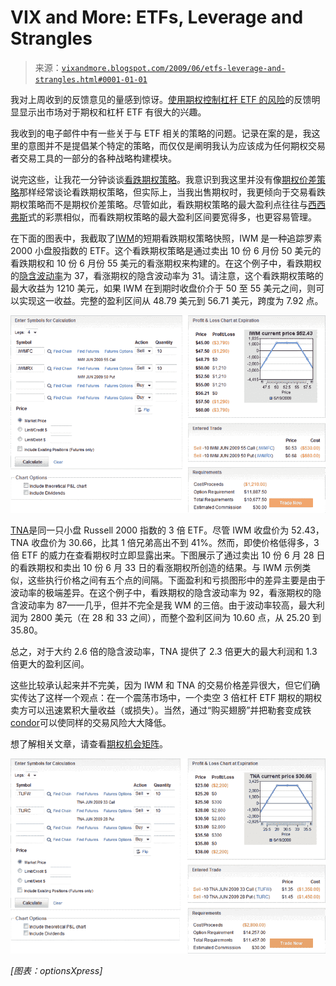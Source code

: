 <!--yml

分类：未分类

日期：2024-05-18 17:44:35

-->

# VIX and More: ETFs, Leverage and Strangles

> 来源：[`vixandmore.blogspot.com/2009/06/etfs-leverage-and-strangles.html#0001-01-01`](http://vixandmore.blogspot.com/2009/06/etfs-leverage-and-strangles.html#0001-01-01)

我对上周收到的反馈意见的量感到惊讶。[使用期权控制杠杆 ETF 的风险](http://vixandmore.blogspot.com/2009/05/using-options-to-control-risks-in.html)的反馈明显显示出市场对于期权和杠杆 ETF 有很大的兴趣。

我收到的电子邮件中有一些关于与 ETF 相关的策略的问题。记录在案的是，我这里的意图并不是提倡某个特定的策略，而仅仅是阐明我认为应该成为任何期权交易者交易工具的一部分的各种战略构建模块。

说完这些，让我花一分钟谈谈[看跌期权策略](http://vixandmore.blogspot.com/search/label/strangle)。我意识到我这里并没有像[期权价差策略](http://vixandmore.blogspot.com/search/label/straddle)那样经常谈论看跌期权策略，但实际上，当我出售期权时，我更倾向于交易看跌期权策略而不是期权价差策略。尽管如此，看跌期权策略的最大盈利点往往与[西西弗斯](http://en.wikipedia.org/wiki/Sisyphus)式的彩票相似，而看跌期权策略的最大盈利区间要宽得多，也更容易管理。

在下面的图表中，我截取了[IWM](http://vixandmore.blogspot.com/search/label/IWM)的短期看跌期权策略快照，IWM 是一种追踪罗素 2000 小盘股指数的 ETF。这个看跌期权策略是通过卖出 10 份 6 月份 50 美元的看跌期权和 10 份 6 月份 55 美元的看涨期权来构建的。在这个例子中，看跌期权的[隐含波动率](http://vixandmore.blogspot.com/search/label/implied%20volatility)为 37，看涨期权的隐含波动率为 31。请注意，这个看跌期权策略的最大收益为 1210 美元，如果 IWM 在到期时收盘价介于 50 至 55 美元之间，则可以实现这一收益。完整的盈利区间从 48.79 美元到 56.71 美元，跨度为 7.92 点。

![](img/2bccf38622cfe3f5dc5959338840baa3.png)

[TNA](http://vixandmore.blogspot.com/search/label/TNA)是同一只小盘 Russell 2000 指数的 3 倍 ETF。尽管 IWM 收盘价为 52.43，TNA 收盘价为 30.66，比其 1 倍兄弟高出不到 41%。然而，即使价格低得多，3 倍 ETF 的威力在查看期权时立即显露出来。下图展示了通过卖出 10 份 6 月 28 日的看跌期权和卖出 10 份 6 月 33 日的看涨期权所创造的结果。与 IWM 示例类似，这些执行价格之间有五个点的间隔。下面盈利和亏损图形中的差异主要是由于波动率的极端差异。在这个例子中，看跌期权的隐含波动率为 92，看涨期权的隐含波动率为 87——几乎，但并不完全是我 WM 的三倍。由于波动率较高，最大利润为 2800 美元（在 28 和 33 之间），而整个盈利区间为 10.60 点，从 25.20 到 35.80。

总之，对于大约 2.6 倍的隐含波动率，TNA 提供了 2.3 倍更大的最大利润和 1.3 倍更大的盈利区间。

这些比较承认起来并不完美，因为 IWM 和 TNA 的交易价格差异很大，但它们确实传达了这样一个观点：在一个震荡市场中，一个卖空 3 倍杠杆 ETF 期权的期权卖方可以迅速累积大量收益（或损失）。当然，通过“购买翅膀”并把勒套变成铁[condor](http://vixandmore.blogspot.com/search/label/condor)可以使同样的交易风险大大降低。

想了解相关文章，请查看[期权机会矩阵](http://vixandmore.blogspot.com/2009/04/options-opportunity-matrix.html)。

![](img/6e53d1c3bb6d75dfa2b677eb08fd020d.png)

*[图表：optionsXpress]*
